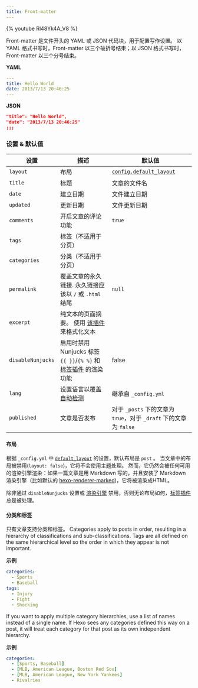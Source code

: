 ```yaml
---
title: Front-matter
---
```


{% youtube Rl48Yk4A_V8 %}

Front-matter 是文件开头的 YAML 或 JSON 代码块，用于配置写作设置。 以 YAML 格式书写时，Front-matter 以三个破折号结束；以 JSON 格式书写时，Front-matter 以三个分号结束。

**YAML**

```yaml
---
title: Hello World
date: 2013/7/13 20:46:25
---
```

**JSON**

```json
"title": "Hello World",
"date": "2013/7/13 20:46:25"
;;;
```

### 设置 & 默认值

| 设置                | 描述                                                                        | 默认值                                                    |
| ----------------- | ------------------------------------------------------------------------- | ------------------------------------------------------ |
| `layout`          | 布局                                                                        | [`config.default_layout`](/docs/configuration#Writing) |
| `title`           | 标题                                                                        | 文章的文件名                                                 |
| `date`            | 建立日期                                                                      | 文件建立日期                                                 |
| `updated`         | 更新日期                                                                      | 文件更新日期                                                 |
| `comments`        | 开启文章的评论功能                                                                 | `true`                                                 |
| `tags`            | 标签（不适用于分页）                                                                |                                                        |
| `categories`      | 分类（不适用于分页）                                                                |                                                        |
| `permalink`       | 覆盖文章的永久链接. 永久链接应该以 `/` 或 `.html` 结尾                                       | `null`                                                 |
| `excerpt`         | 纯文本的页面摘要。 使用 [该插件](/zh-cn/docs/tag-plugins#文章摘要和截断) 来格式化文本                |                                                        |
| `disableNunjucks` | 启用时禁用 Nunjucks 标签 `{{ }}`/`{% %}` 和 [标签插件](/zh-cn/docs/tag-plugins) 的渲染功能 | false                                                  |
| `lang`            | 设置语言以覆盖 [自动检测](/zh-cn/docs/internationalization#路径)                       | 继承自 `_config.yml`                                      |
| `published`       | 文章是否发布                                                                    | 对于 `_posts` 下的文章为 `true`，对于 `_draft` 下的文章为 `false`     |

#### 布局

根据 `_config.yml` 中 [`default_layout`](/zh-cn/docs/configuration#文章) 的设置，默认布局是 `post` 。 当文章中的布局被禁用(`layout: false`)，它将不会使用主题处理。 然而，它仍然会被任何可用的渲染引擎渲染：如果一篇文章是用 Markdown 写的，并且安装了 Markdown 渲染引擎（比如默认的 [hexo-renderer-marked](https://github.com/hexojs/hexo-renderer-marked))，它将被渲染成HTML。

除非通过 `disableNunjucks` 设置或 [渲染引擎](/zh-cn/api/renderer#禁用-Nunjucks-标签) 禁用，否则无论布局如何，[标签插件](/zh-cn/docs/tag-plugins) 总是被处理。

#### 分类和标签

只有文章支持分类和标签。 Categories apply to posts in order, resulting in a hierarchy of classifications and sub-classifications. Tags are all defined on the same hierarchical level so the order in which they appear is not important.

**示例**

```yaml
categories:
  - Sports
  - Baseball
tags:
  - Injury
  - Fight
  - Shocking
```

If you want to apply multiple category hierarchies, use a list of names instead of a single name. If Hexo sees any categories defined this way on a post, it will treat each category for that post as its own independent hierarchy.

**示例**

```yaml
categories:
  - [Sports, Baseball]
  - [MLB, American League, Boston Red Sox]
  - [MLB, American League, New York Yankees]
  - Rivalries
```
